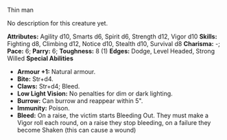 Thin man

No description for this creature yet.

**Attributes:** Agility d10, Smarts d6, Spirit d6, Strength d12, Vigor
d10
**Skills:** Fighting d8, Climbing d12, Notice d10, Stealth d10, Survival
d8
**Charisma:** -; **Pace:** 6; **Parry:** 6; **Toughness:** 8 (1)
**Edges:** Dodge, Level Headed, Strong Willed
**Special Abilities**
- **Armour +1:** Natural armour.
- **Bite:** Str+d4.
- **Claws:** Str+d4; Bleed.
- **Low Light Vision:** No penalties for dim or dark lighting.
- **Burrow:** Can burrow and reappear within 5".
- **Immunity:** Poison.
- **Bleed:** On a raise, the victim starts Bleeding Out. They must make
a Vigor roll each round, on a raise they stop bleeding, on a failure
they become Shaken (this can cause a wound)

